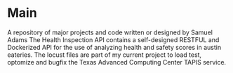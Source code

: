 # Main
A repository of major projects and code written or designed by Samuel Adams
The Health Inspection API contains a self-designed RESTFUL and Dockerized API for the use of analyzing health and safety scores in austin eateries.
The locust files are part of my current project to load test, optomize and bugfix the Texas Advanced Computing Center TAPIS service.  
